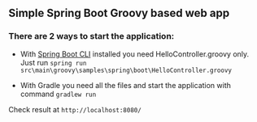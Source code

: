 ## Simple Spring Boot Groovy based web app

### There are 2 ways to start the application:

- With [Spring Boot CLI](https://docs.spring.io/spring-boot/docs/current/reference/html/getting-started-installing-spring-boot.html#getting-started-installing-the-cli)  installed you need HelloController.groovy only. Just run `spring run src\main\groovy\samples\spring\boot\HelloController.groovy`

- With Gradle you need all the files and start the application with command `gradlew run`

Check result at `http://localhost:8080/`

